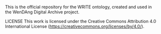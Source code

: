 This is the official repository for the WRITE ontology, created and used in the WenDAng Digital Archive project.

LICENSE
This work is licensed under the Creative Commons Attribution 4.0 International License (https://creativecommons.org/licenses/by/4.0/).
